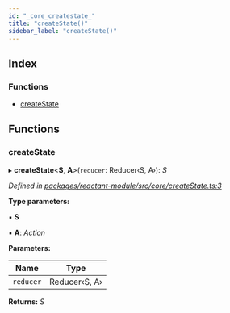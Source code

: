 ```yaml
---
id: "_core_createstate_"
title: "createState()"
sidebar_label: "createState()"
---
```


## Index

### Functions

* [createState](_core_createstate_.md#createstate)

## Functions

###  createState

▸ **createState**<**S**, **A**>(`reducer`: Reducer‹S, A›): *S*

*Defined in [packages/reactant-module/src/core/createState.ts:3](https://github.com/unadlib/reactant/blob/eb2792e/packages/reactant-module/src/core/createState.ts#L3)*

**Type parameters:**

▪ **S**

▪ **A**: *Action*

**Parameters:**

Name | Type |
------ | ------ |
`reducer` | Reducer‹S, A› |

**Returns:** *S*
